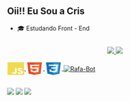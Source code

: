 ## Oii!! Eu Sou a Cris
- 🎓 Estudando Front - End

##

<div align="center">
  <a href="https://github.com/CrisFerSouza">
  <img height="150em" src="https://github-readme-stats.vercel.app/api?username=CrisFerSouza&show_icons=true&theme=radical&include_all_commits=true&count_private=true"/>
  <img height="150em" src="https://github-readme-stats.vercel.app/api/top-langs/?username=CrisFerSouza&layout=compact&langs_count=7&theme=radical"/>
</div>
  
<div style="display:inline_block"><br>
  <img align="center" alt="Rafa-Js" height="30" width="40" src="https://raw.githubusercontent.com/devicons/devicon/master/icons/javascript/javascript-plain.svg">
  <img align="center" alt="Rafa-HTML" height="30" width="40" src="https://raw.githubusercontent.com/devicons/devicon/master/icons/html5/html5-original.svg">
  <img align="center" alt="Rafa-CSS" height="30" width="40" src="https://raw.githubusercontent.com/devicons/devicon/master/icons/css3/css3-original.svg">
  <img align="center" alt="Rafa-Bot" height="35" width="40" src="https://cdn.jsdelivr.net/gh/devicons/devicon/icons/bootstrap/bootstrap-original-wordmark.svg">
  </div>

  ##
  <div>
  <a href="https://instagram.com/cris_souza92" target="_blank"><img src="https://img.shields.io/badge/-Instagram-%23E4405F?style=for-the-badge&logo=instagram&logoColor=white" target="_blank"></a>
  <a href = "cris.fersouzaa@gmail.com"><img src="https://img.shields.io/badge/-Gmail-%23333?style=for-the-badge&logo=gmail&logoColor=white" target="_blank"></a>
  <img src="https://img.shields.io/badge/-LinkedIn-%230077B5?style=for-the-badge&logo=linkedin&logoColor=white" target="_blank"></a>
  </div>
  
   ##
